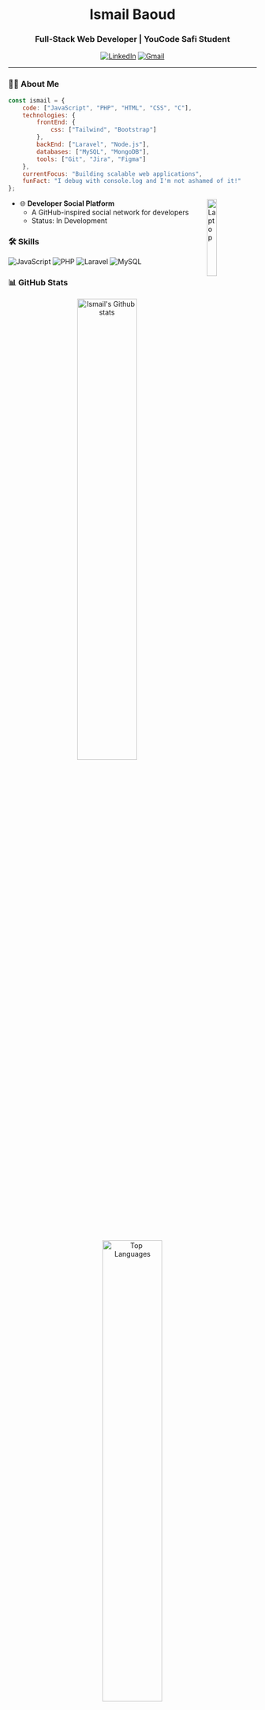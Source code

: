 <div align="center">
  
# Ismail Baoud
### Full-Stack Web Developer | YouCode Safi Student

[![LinkedIn](https://img.shields.io/badge/LinkedIn-%230077B5.svg?logo=linkedin&logoColor=white)](https://linkedin.com/in/ismail-baoud-b39aa1335/)
[![Gmail](https://img.shields.io/badge/Gmail-D14836?logo=gmail&logoColor=white)](mailto:ibaoud46@gmail.com)

</div>

---

### 👨‍💻 About Me

```javascript
const ismail = {
    code: ["JavaScript", "PHP", "HTML", "CSS", "C"],
    technologies: {
        frontEnd: {
            css: ["Tailwind", "Bootstrap"]
        },
        backEnd: ["Laravel", "Node.js"],
        databases: ["MySQL", "MongoDB"],
        tools: ["Git", "Jira", "Figma"]
    },
    currentFocus: "Building scalable web applications",
    funFact: "I debug with console.log and I'm not ashamed of it!"
};
```
<img align="right" src="https://raw.githubusercontent.com/Tarikul-Islam-Anik/Animated-Fluent-Emojis/master/Emojis/Objects/Laptop.png" alt="Laptop" width="20%" />

- 🌐 **Developer Social Platform**
  - A GitHub-inspired social network for developers
  - Status: In Development

### 🛠️ Skills

![JavaScript](https://img.shields.io/badge/JavaScript-F7DF1E?style=for-the-badge&logo=javascript&logoColor=black)
![PHP](https://img.shields.io/badge/PHP-777BB4?style=for-the-badge&logo=php&logoColor=white)
![Laravel](https://img.shields.io/badge/Laravel-FF2D20?style=for-the-badge&logo=laravel&logoColor=white)
![MySQL](https://img.shields.io/badge/MySQL-00000F?style=for-the-badge&logo=mysql&logoColor=white)

### 📊 GitHub Stats

<div align="center">
  <img src="https://github-readme-stats-git-masterrstaa-rickstaa.vercel.app/api?username=ismailbaoud&theme=tokyonight" width="49%" alt="Ismail's Github stats"/>
  <img src="https://github-readme-stats-git-masterrstaa-rickstaa.vercel.app/api/top-langs/?username=ismailbaoud&theme=tokyonight&layout=compact" width="49%" alt="Top Languages"/>
</div>

<div align="center">
  <img src="https://github-profile-trophy.vercel.app/?username=ismailbaoud&theme=tokyonight&no-frame=false&no-bg=true&margin-w=4" width="70%" alt="Trophy"/>
</div>

### 💡 Quote of the Day
<div align="center">
  <table align="center">
    <tr>
      <td>
        <div align="center">
          <img src="https://quotes-github-readme.vercel.app/api?type=horizontal&theme=tokyonight" alt="Quote" />
        </div>
      </td>
    </tr>
  </table>
</div>

---

<div align="center">
  <img src="https://komarev.com/ghpvc/?username=ismailbaoud&color=blueviolet" alt="Profile views"/>
  
  Made with ❤️ by Ismail Baoud
</div>
